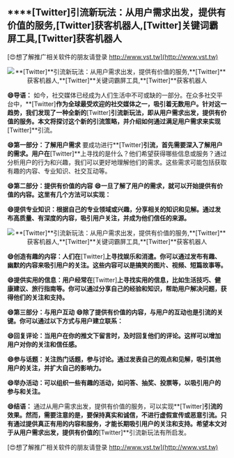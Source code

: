 ## ****[Twitter]**引流新玩法：从用户需求出发，提供有价值的服务,**[Twitter]**获客机器人,**[Twitter]**关键词霸屏工具,**[Twitter]**获客机器人**

[😍想了解推广相关软件的朋友请登录 http://www.vst.tw](http://www.vst.tw)

 <center><img src="https://vst.tw/MP4/tuiguang/png/5.png" alt="**[Twitter]**引流新玩法：从用户需求出发，提供有价值的服务,**[Twitter]**获客机器人,**[Twitter]**关键词霸屏工具,**[Twitter]**获客机器人"></center>

**😄导语：**
如今，社交媒体已经成为人们生活中不可或缺的一部分。在众多社交平台中，**[Twitter]**作为全球最受欢迎的社交媒体之一，吸引着无数用户。针对这一趋势，我们发现了一种全新的**[Twitter]**引流新玩法，即从用户需求出发，提供有价值的服务。本文将探讨这个新的引流策略，并介绍如何通过满足用户需求来实现**[Twitter]**引流。

**😄第一部分：了解用户需求**
要成功进行**[Twitter]**引流，首先需要深入了解用户的需求。用户在**[Twitter]**上寻找的是什么？他们希望获得哪些信息或服务？通过分析用户的行为和兴趣，我们可以更好地理解他们的需求。这些需求可能包括获取有趣的内容、专业知识、社交互动等。

**😄第二部分：提供有价值的内容**
**😄一旦了解了用户的需求，就可以开始提供有价值的内容。这里有几个方法可以实现：**

**😄提供专业知识：根据自己的专业领域或兴趣，分享相关的知识和见解。通过发布高质量、有深度的内容，吸引用户关注，并成为他们信任的来源。**

 <center><img src="https://vst.tw/MP4/tuiguang/png/4.png" alt="**[Twitter]**引流新玩法：从用户需求出发，提供有价值的服务,**[Twitter]**获客机器人,**[Twitter]**关键词霸屏工具,**[Twitter]**获客机器人"></center>

**😄创造有趣的内容：人们在**[Twitter]**上寻找娱乐和消遣。你可以通过发布有趣、幽默的内容来吸引用户的关注。这些内容可以是搞笑的图片、视频、短篇故事等。**

**😄提供实用的信息：用户经常在**[Twitter]**上寻找实用的信息，比如生活技巧、健康建议、旅行指南等。你可以通过分享自己的经验和知识，帮助用户解决问题，获得他们的关注和支持。**

**😄第三部分：与用户互动**
**😄除了提供有价值的内容，与用户的互动也是引流的关键。你可以通过以下方式与用户建立联系：**

**😄回复评论：当用户在你的推文下留言时，及时回复他们的评论。这样可以增加用户对你的关注和信任感。**

**😄参与话题：关注热门话题，参与讨论。通过发表自己的观点和见解，吸引其他用户的关注，并扩大自己的影响力。**

**😄举办活动：可以组织一些有趣的活动，如问答、抽奖、投票等，以吸引用户的参与和关注。**

**😄结语：**
通过从用户需求出发，提供有价值的服务，可以实现**[Twitter]**引流的效果。然而，需要注意的是，要保持真实和诚信，不进行虚假宣传或恶意引流。只有通过提供真正有用的内容和服务，才能长期吸引用户的关注和支持。希望本文对于从用户需求出发，提供有价值的**[Twitter]**引流新玩法有所启发。

[😍想了解推广相关软件的朋友请登录 http://www.vst.tw](http://www.vst.tw)



